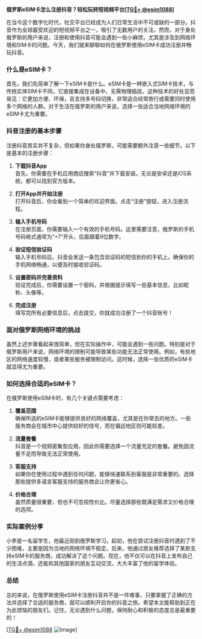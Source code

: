 **俄罗斯eSIM卡怎么注册抖音？轻松玩转短视频平台[[TG💪+ @esim1088](https://t.me/s/esim1088)]**

在当今这个数字化时代，社交平台已经成为人们日常生活中不可或缺的一部分。抖音作为全球最受欢迎的短视频平台之一，吸引了无数用户的关注。然而，对于身处俄罗斯的用户来说，注册和使用抖音可能会遇到一些小麻烦，尤其是涉及到网络环境和SIM卡的问题。今天，我们就来聊聊如何在俄罗斯使用eSIM卡成功注册并畅玩抖音。

### 什么是eSIM卡？

首先，我们先简单了解一下eSIM卡是什么。eSIM卡是一种嵌入式SIM卡技术，与传统实体SIM卡不同，它直接集成在设备中，无需物理插拔。这种技术的好处显而易见：它更加方便、环保，且支持多号码切换，非常适合经常旅行或需要同时使用多个网络的人群。对于生活在俄罗斯的用户来说，选择一张适合当地网络环境的eSIM卡尤为重要。

### 抖音注册的基本步骤

注册抖音其实并不复杂，但如果你身处俄罗斯，可能需要额外注意一些细节。以下是基本的注册步骤：

1. **下载抖音App**  
   首先，你需要在手机应用商店搜索“抖音”并下载安装。无论是安卓还是iOS系统，都可以找到官方版本。

2. **打开App并开始注册**  
   打开抖音后，你会看到一个简单的欢迎界面。点击“注册”按钮，进入注册流程。

3. **输入手机号码**  
   在注册页面，你需要输入一个有效的手机号码。这里需要注意，俄罗斯的手机号码格式通常为“+7”开头，后面跟着9位数字。

4. **验证短信验证码**  
   输入手机号码后，抖音会发送一条包含验证码的短信到你的手机上。确保你的手机网络畅通，以便及时接收验证码。

5. **设置密码并完善资料**  
   验证完成后，你需要设置一个密码，并根据提示填写一些基本信息，比如昵称、头像等。

6. **完成注册**  
   填写完所有必要信息后，点击提交，你就成功注册了一个抖音账号！

### 面对俄罗斯网络环境的挑战

虽然上述步骤看起来很简单，但在实际操作中，可能会遇到一些问题。特别是对于俄罗斯用户来说，网络环境的限制可能导致某些功能无法正常使用。例如，有些地区的网络速度较慢，或者某些服务被限制访问。这时候，选择一张优质的eSIM卡就显得尤为重要。

### 如何选择合适的eSIM卡？

在俄罗斯使用eSIM卡时，有几个关键点需要考虑：

1. **覆盖范围**  
   确保所选的eSIM卡能够提供良好的网络覆盖，尤其是在你常去的地方。一些服务商会在城市中心提供较好的信号，而在偏远地区则可能较差。

2. **流量套餐**  
   抖音是一个视频密集型应用，因此你需要选择一个流量充足的套餐。避免因流量不足而导致无法正常使用。

3. **客服支持**  
   如果你在使用过程中遇到任何问题，能够快速联系到客服是非常重要的。选择那些提供多语言客服支持的服务商会让你更省心。

4. **价格合理**  
   虽然质量很重要，但也不可忽视性价比。尽量选择那些既满足需求又价格合理的选项。

### 实际案例分享

小李是一名留学生，他最近刚到俄罗斯学习。起初，他在尝试注册抖音时遇到了不少困难，主要是因为当地的网络环境不稳定。后来，他通过朋友推荐选择了某款支持eSIM卡的服务商，成功解决了这个问题。现在，他不仅可以在抖音上发布自己的生活点滴，还能和其他国家的朋友互动交流，大大丰富了他的留学体验。

### 总结

总的来说，在俄罗斯使用eSIM卡注册抖音并不是一件难事，只要掌握了正确的方法并选择了合适的服务商，就可以顺利开启你的抖音之旅。希望本文能帮助到正在为此烦恼的朋友们。记住，无论遇到什么问题，保持耐心和积极的态度总是最重要的！

[[TG💪+ @esim1088](https://t.me/s/esim1088) ![Image](https://i.postimg.cc/4NQfJmqS/Snipaste-2025-05-13-00-14-12.png)]